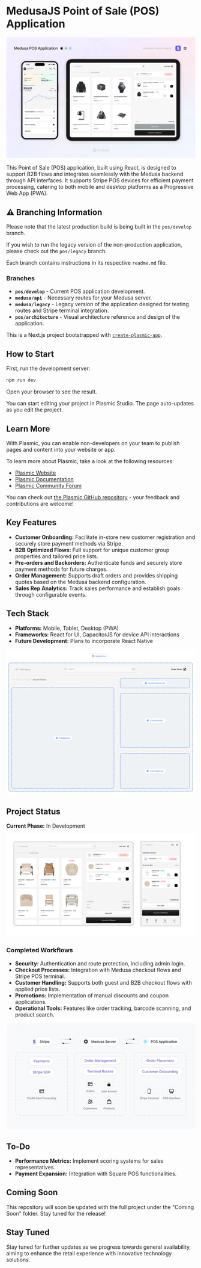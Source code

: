 # MedusaJS Point of Sale (POS) Application

![POS Application Interface](./public/coming-soon/thumbnail-image.jpg)

This Point of Sale (POS) application, built using React, is designed to support B2B flows and integrates seamlessly with the Medusa backend through API interfaces. It supports Stripe POS devices for efficient payment processing, catering to both mobile and desktop platforms as a Progressive Web App (PWA).

## ⚠️ Branching Information

Please note that the latest production build is being built in the `pos/develop` branch.

If you wish to run the legacy version of the non-production application, please check out the `pos/legacy` branch.

Each branch contains instructions in its respective `readme.md` file.

### Branches

- **`pos/develop`** - Current POS application development.
- **`medusa/api`** - Necessary routes for your Medusa server.
- **`medusa/legacy`** - Legacy version of the application designed for testing routes and Stripe terminal integration.
- **`pos/architecture`** - Visual architecture reference and design of the application.

This is a Next.js project bootstrapped with [`create-plasmic-app`](https://www.npmjs.com/package/create-plasmic-app).

## How to Start

First, run the development server:

```bash
npm run dev
```

Open your browser to see the result.

You can start editing your project in Plasmic Studio. The page auto-updates as you edit the project.

## Learn More

With Plasmic, you can enable non-developers on your team to publish pages and content into your website or app.

To learn more about Plasmic, take a look at the following resources:

- [Plasmic Website](https://www.plasmic.app/)
- [Plasmic Documentation](https://docs.plasmic.app/learn/)
- [Plasmic Community Forum](https://forum.plasmic.app/)

You can check out [the Plasmic GitHub repository](https://github.com/plasmicapp/plasmic) - your feedback and contributions are welcome!

## Key Features

- **Customer Onboarding:** Facilitate in-store new customer registration and securely store payment methods via Stripe.
- **B2B Optimized Flows:** Full support for unique customer group properties and tailored price lists.
- **Pre-orders and Backorders:** Authenticate funds and securely store payment methods for future charges.
- **Order Management:** Supports draft orders and provides shipping quotes based on the Medusa backend configuration.
- **Sales Rep Analytics:** Track sales performance and establish goals through configurable events.

## Tech Stack

- **Platforms:** Mobile, Tablet, Desktop (PWA)
- **Frameworks:** React for UI, CapacitorJS for device API interactions
- **Future Development:** Plans to incorporate React Native

![POS Flows](./public/coming-soon/pos-layout.png)

## Project Status

**Current Phase:** In Development

![POS Flows](./public/coming-soon/preview.png)

### Completed Workflows

- **Security:** Authentication and route protection, including admin login.
- **Checkout Processes:** Integration with Medusa checkout flows and Stripe POS terminal.
- **Customer Handling:** Supports both guest and B2B checkout flows with applied price lists.
- **Promotions:** Implementation of manual discounts and coupon applications.
- **Operational Tools:** Features like order tracking, barcode scanning, and product search.

![POS Flows](./public/coming-soon/pos-flows.png)

## To-Do

- **Performance Metrics:** Implement scoring systems for sales representatives.
- **Payment Expansion:** Integration with Square POS functionalities.

## Coming Soon

This repository will soon be updated with the full project under the "Coming Soon" folder. Stay tuned for the release!

## Stay Tuned

Stay tuned for further updates as we progress towards general availability, aiming to enhance the retail experience with innovative technology solutions.